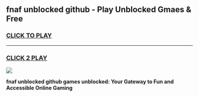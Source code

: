 
## fnaf unblocked github - Play Unblocked Gmaes & Free
<h3>
<a href="https://news.freeplayer.one?title=fnaf_unblocked_github&ref=23F">CLICK TO PLAY</a></h3>
<hr>

<h3>
<a href="https://news.freeplayer.one?title=fnaf_unblocked_github&ref=23F">CLICK 2 PLAY</a>
  
</h3>

<a href="https://news.freeplayer.one?title=fnaf_unblocked_github&ref=23F/"><img src="https://clearcache.store/games.png"></a>


**fnaf unblocked github games unblocked: Your Gateway to Fun and Accessible Online Gaming**
